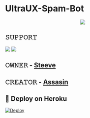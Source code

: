 # UltraUX-Spam-Bot
<p align="center">
  <img src="https://telegra.ph/file/0577a42f96fb69c41172e.jpg">
</p>

## 𝚂𝚄𝙿𝙿𝙾𝚁𝚃 
                          
<a href="https://t.me/ultraux_official"><img src="https://img.shields.io/badge/Join-SUPPORT%20GROUP-red.svg?logo=Telegram"></a>
<a href="https://t.me/ultrauxspam"><img src="https://img.shields.io/badge/Join-SUPPORT%20CHANNEL-red.svg?logo=Telegram"></a>

## 𝙾𝚆𝙽𝙴𝚁 - [Steeve](https://t.me/digvijaysingh178)
## 𝙲𝚁𝙴𝙰𝚃𝙾𝚁 - [Assasin](https://t.me/assasinx1)

## 🚀 Deploy on Heroku 
[![Deploy](https://www.herokucdn.com/deploy/button.svg)](https://heroku.com/deploy?template=https://github.com/noob-dv/UltraUX-Spam-Bot)
